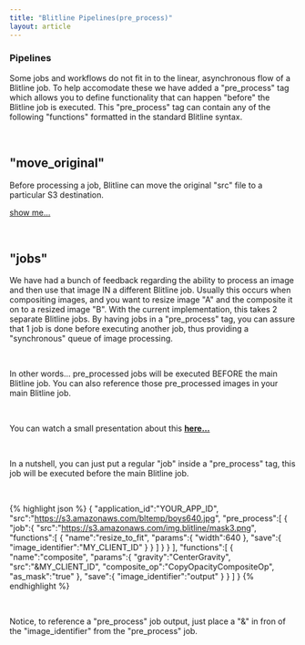 ```yaml
---
title: "Blitline Pipelines(pre_process)"
layout: article
---
```


### Pipelines

Some jobs and workflows do not fit in to the linear, asynchronous flow of a Blitline job. To help accomodate these we have added a "pre_process" tag which allows you to define functionality that can happen "before" the Blitline job is executed. This "pre_process" tag can contain any of the following "functions" formatted in the standard Blitline syntax.

<br/>

## "move_original"
Before processing a job, Blitline can move the original "src" file to a particular S3 destination.

[show me...](https://www.blitline.com/docs/gist_runner?gist_id=5051044)

<br/>

## "jobs"
We have had a bunch of feedback regarding the ability to process an image and then use that image IN a different Blitline job. Usually this occurs when compositing images, and you want to resize image "A" and the composite it on to a resized image "B". With the current implementation, this takes 2 separate Blitline jobs. By having jobs in a "pre_process" tag, you can assure that 1 job is done before executing another job, thus providing a "synchronous" queue of image processing.

<br/>

In other words... pre_processed jobs will be executed BEFORE the main Blitline job. You can also reference those pre_processed images in your main Blitline job.

<br/>

You can watch a small presentation about this **[here...](http://prezi.com/ztgpuvoyrtwa/using-the-blitline-pre_process-tag/)**

<br/>

In a nutshell, you can just put a regular "job" inside a "pre_process" tag, this job will be executed before the main Blitline job. 

<br/>

{% highlight json %}
{
    "application_id":"YOUR_APP_ID",
    "src":"https://s3.amazonaws.com/bltemp/boys640.jpg",
    "pre_process":[
        {
            "job":{
                "src":"https://s3.amazonaws.com/img.blitline/mask3.png",
                "functions":[
          {
            "name":"resize_to_fit",
            "params":{
              "width":640
            },
            "save":{
              "image_identifier":"MY_CLIENT_ID"
            }
          }
        ]
            }
        }
    ],
    "functions":[
        {
            "name":"composite",
            "params":{
                "gravity":"CenterGravity",
                "src":"&MY_CLIENT_ID",
                "composite_op":"CopyOpacityCompositeOp",
                "as_mask":"true"
            },
            "save":{
                "image_identifier":"output"
            }
        }
    ]
}
{% endhighlight %}

<br/>

Notice, to reference a "pre_process" job output, just place a "&" in fron of the "image_identifier" from the "pre_process" job.

<br/>


